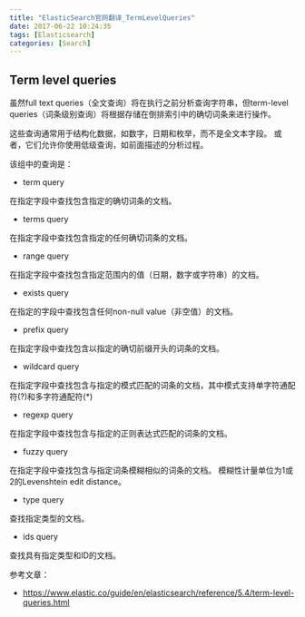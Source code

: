 ```yaml
---
title: "ElasticSearch官网翻译_TermLevelQueries"
date: 2017-06-22 10:24:35
tags: [Elasticsearch]
categories: [Search]
---
```


## Term level queries

虽然full text queries（全文查询）将在执行之前分析查询字符串，但term-level queries（词条级别查询）将根据存储在倒排索引中的确切词条来进行操作。

这些查询通常用于结构化数据，如数字，日期和枚举，而不是全文本字段。 或者，它们允许你使用低级查询，如前面描述的分析过程。

该组中的查询是：

- term query

在指定字段中查找包含指定的确切词条的文档。

- terms query

在指定字段中查找包含指定的任何确切词条的文档。

- range query

在指定字段中查找包含指定范围内的值（日期，数字或字符串）的文档。

- exists query

在指定的字段中查找包含任何non-null value（非空值）的文档。

- prefix query

在指定字段中查找包含以指定的确切前缀开头的词条的文档。

- wildcard query

在指定字段中查找包含与指定的模式匹配的词条的文档，其中模式支持单字符通配符(?)和多字符通配符(*)

- regexp query

在指定字段中查找包含与指定的正则表达式匹配的词条的文档。

- fuzzy query

在指定字段中查找包含与指定词条模糊相似的词条的文档。 模糊性计量单位为1或2的Levenshtein edit distance。

- type query

查找指定类型的文档。

- ids query

查找具有指定类型和ID的文档。

参考文章：

- https://www.elastic.co/guide/en/elasticsearch/reference/5.4/term-level-queries.html
